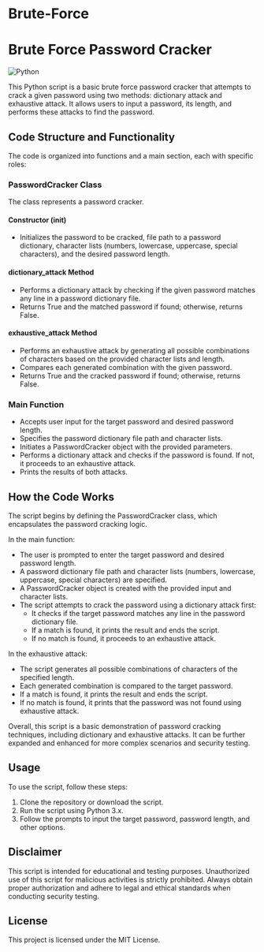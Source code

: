# Brute-Force
# Brute Force Password Cracker

![Python](https://img.shields.io/badge/Python-3.x-blue)

This Python script is a basic brute force password cracker that attempts to crack a given password using two methods: dictionary attack and exhaustive attack. It allows users to input a password, its length, and performs these attacks to find the password.

## Code Structure and Functionality

The code is organized into functions and a main section, each with specific roles:

### PasswordCracker Class

The class represents a password cracker.

#### Constructor (__init__)

- Initializes the password to be cracked, file path to a password dictionary, character lists (numbers, lowercase, uppercase, special characters), and the desired password length.

#### dictionary_attack Method

- Performs a dictionary attack by checking if the given password matches any line in a password dictionary file.
- Returns True and the matched password if found; otherwise, returns False.

#### exhaustive_attack Method

- Performs an exhaustive attack by generating all possible combinations of characters based on the provided character lists and length.
- Compares each generated combination with the given password.
- Returns True and the cracked password if found; otherwise, returns False.

### Main Function

- Accepts user input for the target password and desired password length.
- Specifies the password dictionary file path and character lists.
- Initiates a PasswordCracker object with the provided parameters.
- Performs a dictionary attack and checks if the password is found. If not, it proceeds to an exhaustive attack.
- Prints the results of both attacks.

## How the Code Works

The script begins by defining the PasswordCracker class, which encapsulates the password cracking logic.

In the main function:

- The user is prompted to enter the target password and desired password length.
- A password dictionary file path and character lists (numbers, lowercase, uppercase, special characters) are specified.
- A PasswordCracker object is created with the provided input and character lists.
- The script attempts to crack the password using a dictionary attack first:
  - It checks if the target password matches any line in the password dictionary file.
  - If a match is found, it prints the result and ends the script.
  - If no match is found, it proceeds to an exhaustive attack.

In the exhaustive attack:

- The script generates all possible combinations of characters of the specified length.
- Each generated combination is compared to the target password.
- If a match is found, it prints the result and ends the script.
- If no match is found, it prints that the password was not found using exhaustive attack.

Overall, this script is a basic demonstration of password cracking techniques, including dictionary and exhaustive attacks. It can be further expanded and enhanced for more complex scenarios and security testing.

## Usage

To use the script, follow these steps:

1. Clone the repository or download the script.
2. Run the script using Python 3.x.
3. Follow the prompts to input the target password, password length, and other options.

## Disclaimer

This script is intended for educational and testing purposes. Unauthorized use of this script for malicious activities is strictly prohibited. Always obtain proper authorization and adhere to legal and ethical standards when conducting security testing.

## License

This project is licensed under the MIT License. 

